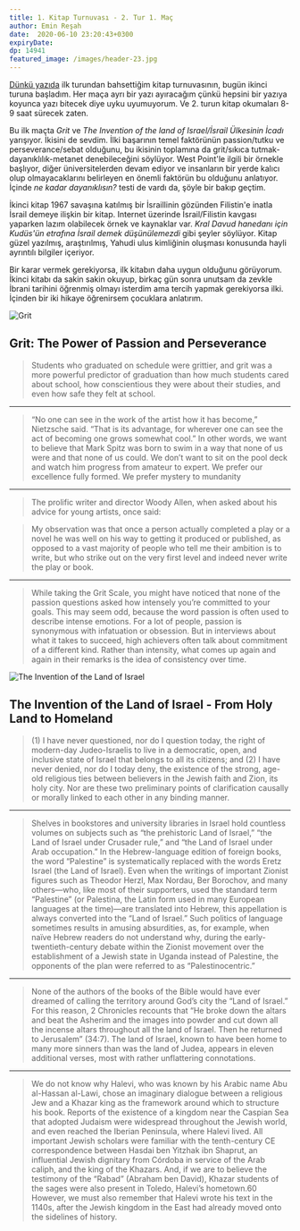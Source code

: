 ```yaml
---
title: 1. Kitap Turnuvası - 2. Tur 1. Maç 
author: Emin Reşah
date:  2020-06-10 23:20:43+0300
expiryDate:
dp: 14941
featured_image: /images/header-23.jpg
---
```


[Dünkü yazıda][ilktur] ilk turundan bahsettiğim kitap turnuvasının, bugün ikinci turuna başladım.
Her maça ayrı bir yazı ayıracağım çünkü hepsini bir yazıya koyunca yazı bitecek diye uyku
uyumuyorum. Ve 2. turun kitap okumaları 8-9 saat sürecek zaten. 

[ilktur]: /yeni/1-kitap-turnuvasi---1-tur-23579/index.md

Bu ilk maçta *Grit* ve *The Invention of the land of Israel/İsrail Ülkesinin İcadı* yarışıyor.
İkisini de sevdim. İlki başarının temel faktörünün passion/tutku ve perseverance/sebat olduğunu, bu
ikisinin toplamına da grit/sıkıca tutmak-dayanıklılık-metanet denebileceğini söylüyor. West Point'le ilgili bir örnekle
başlıyor, diğer üniversitelerden devam ediyor ve insanların bir yerde kalıcı olup olmayacaklarını
belirleyen en önemli faktörün bu olduğunu anlatıyor. İçinde *ne kadar dayanıklısın?* testi de vardı
da, şöyle bir bakıp geçtim. 

İkinci kitap 1967 savaşına katılmış bir İsraillinin gözünden Filistin'e inatla İsrail demeye ilişkin
bir kitap. Internet üzerinde İsrail/Filistin kavgası yaparken lazım olabilecek örnek ve kaynaklar var. *Kral Davud hanedanı için Kudüs'ün etrafına İsrail demek düşünülemezdi* gibi şeyler söylüyor. Kitap güzel yazılmış, araştırılmış, Yahudi ulus kimliğinin oluşması konusunda hayli ayrıntılı bilgiler içeriyor. 

Bir karar vermek gerekiyorsa, ilk kitabın daha uygun olduğunu görüyorum. İkinci kitabı da sakin
sakin
okuyup, birkaç gün sonra unutsam da zevkle İbrani tarihini öğrenmiş olmayı isterdim ama 
tercih yapmak gerekiyorsa ilki. İçinden bir iki hikaye öğrenirsem çocuklara anlatırım. 

![Grit](/images/book-covers/grit-s.png)

## Grit: The Power of Passion and Perseverance

> Students who graduated on schedule were grittier, and grit was a more powerful predictor of graduation than how much students cared about school, how conscientious they were about their studies, and even how safe they felt at school.

----

> “No one can see in the work of the artist how it has become,” Nietzsche said. “That is its advantage, for wherever one can see the act of becoming one grows somewhat cool.” In other words, we want to believe that Mark Spitz was born to swim in a way that none of us were and that none of us could. We don’t want to sit on the pool deck and watch him progress from amateur to expert. We prefer our excellence fully formed. We prefer mystery to mundanity

---
> The prolific writer and director Woody Allen, when asked about his advice for young artists, once said:

> My observation was that once a person actually completed a play or a novel he was well on his way to getting it produced or published, as opposed to a vast majority of people who tell me their ambition is to write, but who strike out on the very first level and indeed never write the play or book.

---

> While taking the Grit Scale, you might have noticed that none of the passion questions asked how intensely you’re committed to your goals. This may seem odd, because the word passion is often used to describe intense emotions. For a lot of people, passion is synonymous with infatuation or obsession. But in interviews about what it takes to succeed, high achievers often talk about commitment of a different kind. Rather than intensity, what comes up again and again in their remarks is the idea of consistency over time.


![The Invention of the Land of Israel](/images/book-covers/invention-of-israel-s.png)

## The Invention of the Land of Israel - From Holy Land to Homeland

> (1) I have never questioned, nor do I question today, the right of modern-day Judeo-Israelis to live in a democratic, open, and inclusive state of Israel that belongs to all its citizens; and (2) I have never denied, nor do I today deny, the existence of the strong, age-old religious ties between believers in the Jewish faith and Zion, its holy city. Nor are these two preliminary points of clarification causally or morally linked to each other in any binding manner.

---

> Shelves in bookstores and university libraries in Israel hold countless volumes on subjects such as “the prehistoric Land of Israel,” “the Land of Israel under Crusader rule,” and “the Land of Israel under Arab occupation.” In the Hebrew-language edition of foreign books, the word “Palestine” is systematically replaced with the words Eretz Israel (the Land of Israel). Even when the writings of important Zionist figures such as Theodor Herzl, Max Nordau, Ber Borochov, and many others—who, like most of their supporters, used the standard term “Palestine” (or Palestina, the Latin form used in many European languages at the time)—are translated into Hebrew, this appellation is always converted into the “Land of Israel.” Such politics of language sometimes results in amusing absurdities, as, for example, when naïve Hebrew readers do not understand why, during the early-twentieth-century debate within the Zionist movement over the establishment of a Jewish state in Uganda instead of Palestine, the opponents of the plan were referred to as “Palestinocentric.”


---

> None of the authors of the books of the Bible would have ever dreamed of calling the territory around God’s city the “Land of Israel.” For this reason, 2 Chronicles recounts that “He broke down the altars and beat the Asherim and the images into powder and cut down all the incense altars throughout all the land of Israel. Then he returned to Jerusalem” (34:7). The land of Israel, known to have been home to many more sinners than was the land of Judea, appears in eleven additional verses, most with rather unflattering connotations. 

---

> We do not know why Halevi, who was known by his Arabic name Abu al-Hassan al-Lawi, chose an imaginary dialogue between a religious Jew and a Khazar king as the framework around which to structure his book. Reports of the existence of a kingdom near the Caspian Sea that adopted Judaism were widespread throughout the Jewish world, and even reached the Iberian Peninsula, where Halevi lived. All important Jewish scholars were familiar with the tenth-century CE correspondence between Hasdai ben Yitzhak ibn Shaprut, an influential Jewish dignitary from Córdoba in service of the Arab caliph, and the king of the Khazars. And, if we are to believe the testimony of the “Rabad” (Abraham ben David), Khazar students of the sages were also present in Toledo, Halevi’s hometown.60 However, we must also remember that Halevi wrote his text in the 1140s, after the Jewish kingdom in the East had already moved onto the sidelines of history.
